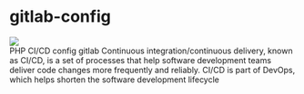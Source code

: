 # gitlab-config
<img src="https://cdn.discordapp.com/attachments/770896643976855575/1023537589849952277/OIP_3.jpg" /><br>
PHP CI/CD config gitlab 
Continuous integration/continuous delivery, known as CI/CD, is a set of processes that help software development teams deliver code changes more frequently and reliably. CI/CD is part of DevOps, which helps shorten the software development lifecycle
